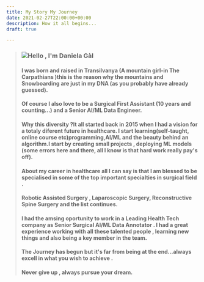 ```yaml
---
title: My Story My Journey
date: 2021-02-27T22:00:00+00:00
description: How it all begins...
draft: true

---
```

> ### ![](/images/club-med-valmorel-arcs-panorama.jpeg)Hello , I'm Daniela Gàl
>
> #### I was born and raised in Transilvanya (A mountain girl-in The Carpathians )this is the reason why the mountains and Snowboarding are just in my DNA (as you probably have already guessed).
>
> #### Of course I also love to be a Surgical First Assistant (10 years and counting...) and a Senior AI/ML Data Engineer.
>
> #### Why this diversity ?It all started back in 2015 when I had a vision for a totaly diferent future in healthcare. I start learning(self-taught, online course etc)programming,AI/ML and the beauty behind an algorithm.I start by creating small projects , deploying ML models (some errors here and there, all I know is that hard work really pay's off).
>
> #### About my career in healthcare all I can say is that I am blessed to be specialised in some of the top  important specialties in surgical field .
>
> #### Robotic Assisted Surgery , Laparoscopic Surgery, Reconstructive Spine Surgery and the list continues.
>
> #### I had the amsing oportunity to work in a Leading Health Tech company as Senior Surgical AI/ML Data Annotator . I had a great experience working with all these talented people , learning new things and also being a key member in the team.
>
> #### The Journey has begun but it's far from being at the end...always excell in what you wish to achieve .
>
> #### Never give up , always pursue your dream.